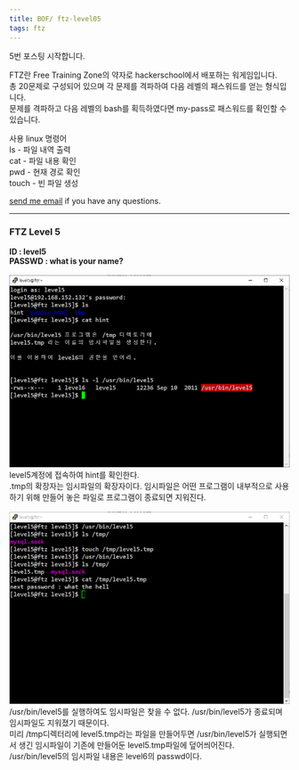 ```yaml
---
title: BOF/ ftz-level05
tags: ftz
---
```


5번 포스팅 시작합니다.

FTZ란 Free Training Zone의 약자로 hackerschool에서 배포하는 워게임입니다.  
총 20문제로 구성되어 있으며 각 문제를 격파하여 다음 레벨의 패스워드를 얻는 형식입니다.  
문제를 격파하고 다음 레벨의 bash를 획득하였다면 my-pass로 패스워드를 확인할 수 있습니다.  

사용 linux 명령어  
ls - 파일 내역 출력  
cat - 파일 내용 확인  
pwd - 현재 경로 확인  
touch - 빈 파일 생성

[send me email](mailto:jewel7492@gmail.com) if you have any questions.

<!--more-->

---
### FTZ Level 5
**ID : level5**  
**PASSWD : what is your name?**         
<br />
![그림1](/assets/ftz/level5/1.PNG)  
level5계정에 접속하여 hint를 확인한다.  
.tmp의 확장자는 임시파일의 확장자이다. 임시파일은 어떤 프로그램이 내부적으로 사용하기 위해 만들어 놓은 파일로 프로그램이 종료되면 지워진다.  
<br />
![그림2](/assets/ftz/level5/2.PNG)  
/usr/bin/level5를 실행하여도 임시파일은 찾을 수 없다. /usr/bin/level5가 종료되며 임시파일도 지워졌기 때문이다.  
미리 /tmp디렉터리에 level5.tmp라는 파일을 만들어두면 /usr/bin/level5가 실행되면서 생긴 임시파일이 기존에 만들어둔 level5.tmp파일에 덮어씌어진다.  
/usr/bin/level5의 임시파일 내용은 level6의 passwd이다.

